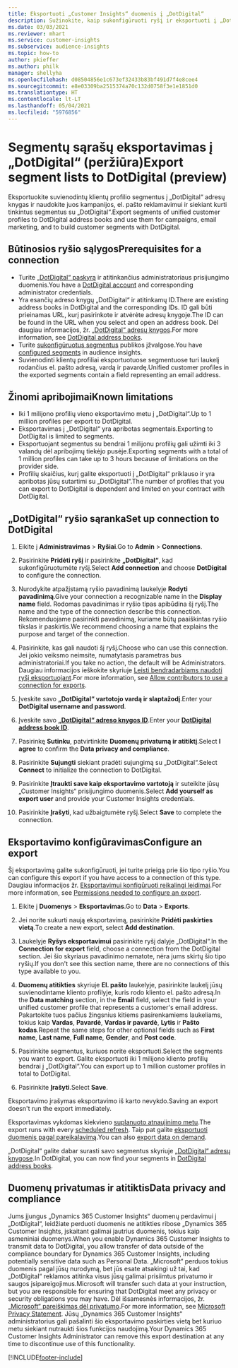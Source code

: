```yaml
---
title: Eksportuoti „Customer Insights“ duomenis į „DotDigital“
description: Sužinokite, kaip sukonfigūruoti ryšį ir eksportuoti į „DotDigital“.
ms.date: 03/03/2021
ms.reviewer: mhart
ms.service: customer-insights
ms.subservice: audience-insights
ms.topic: how-to
author: pkieffer
ms.author: philk
manager: shellyha
ms.openlocfilehash: d08504856e1c673ef32433b83bf491d7f4e8cee4
ms.sourcegitcommit: e8e03309ba2515374a70c132d0758f3e1e1851d0
ms.translationtype: HT
ms.contentlocale: lt-LT
ms.lasthandoff: 05/04/2021
ms.locfileid: "5976856"
---
```

# <a name="export-segment-lists-to-dotdigital-preview"></a><span data-ttu-id="d2dee-103">Segmentų sąrašų eksportavimas į „DotDigital“ (peržiūra)</span><span class="sxs-lookup"><span data-stu-id="d2dee-103">Export segment lists to DotDigital (preview)</span></span>

<span data-ttu-id="d2dee-104">Eksportuokite suvienodintų klientų profilio segmentus į „DotDigital“ adresų knygas ir naudokite juos kampanijos, el. pašto reklamavimui ir siekiant kurti tinkintus segmentus su „DotDigital“.</span><span class="sxs-lookup"><span data-stu-id="d2dee-104">Export segments of unified customer profiles to DotDigital address books and use them for campaigns, email marketing, and to build customer segments with DotDigital.</span></span> 

## <a name="prerequisites-for-a-connection"></a><span data-ttu-id="d2dee-105">Būtinosios ryšio sąlygos</span><span class="sxs-lookup"><span data-stu-id="d2dee-105">Prerequisites for a connection</span></span>

-   <span data-ttu-id="d2dee-106">Turite [„DotDigital“ paskyrą](https://dotdigital.com/) ir atitinkančius administratoriaus prisijungimo duomenis.</span><span class="sxs-lookup"><span data-stu-id="d2dee-106">You have a [DotDigital account](https://dotdigital.com/) and corresponding administrator credentials.</span></span>
-   <span data-ttu-id="d2dee-107">Yra esančių adreso knygų „DotDigital“ ir atitinkamų ID.</span><span class="sxs-lookup"><span data-stu-id="d2dee-107">There are existing address books in DotDigital and the corresponding IDs.</span></span> <span data-ttu-id="d2dee-108">ID gali būti prieinamas URL, kurį pasirinkote ir atvėrėte adresų knygoje.</span><span class="sxs-lookup"><span data-stu-id="d2dee-108">The ID can be found in the URL when you select and open an address book.</span></span> <span data-ttu-id="d2dee-109">Dėl daugiau informacijos, žr. [„DotDigital“ adresų knygos](https://support.dotdigital.com/hc/articles/212211968-Creating-an-address-book).</span><span class="sxs-lookup"><span data-stu-id="d2dee-109">For more information, see [DotDigital address books](https://support.dotdigital.com/hc/articles/212211968-Creating-an-address-book).</span></span>
-   <span data-ttu-id="d2dee-110">Turite [sukonfigūruotus segmentus](segments.md) publikos įžvalgose.</span><span class="sxs-lookup"><span data-stu-id="d2dee-110">You have [configured segments](segments.md) in audience insights.</span></span>
-   <span data-ttu-id="d2dee-111">Suvienodinti klientų profiliai eksportuotuose segmentuose turi laukelį rodančius el. pašto adresą, vardą ir pavardę.</span><span class="sxs-lookup"><span data-stu-id="d2dee-111">Unified customer profiles in the exported segments contain a field representing an email address.</span></span>

## <a name="known-limitations"></a><span data-ttu-id="d2dee-112">Žinomi apribojimai</span><span class="sxs-lookup"><span data-stu-id="d2dee-112">Known limitations</span></span>

- <span data-ttu-id="d2dee-113">Iki 1 milijono profilių vieno eksportavimo metu į „DotDigital“.</span><span class="sxs-lookup"><span data-stu-id="d2dee-113">Up to 1 million profiles per export to DotDigital.</span></span>
- <span data-ttu-id="d2dee-114">Eksportavimas į „DotDigital“ yra apribotas segmentais.</span><span class="sxs-lookup"><span data-stu-id="d2dee-114">Exporting to DotDigital is limited to segments.</span></span>
- <span data-ttu-id="d2dee-115">Eksportuojant segmentus su bendrai 1 milijonu profilių gali užimti iki 3 valandų dėl apribojimų tiekėjo pusėje.</span><span class="sxs-lookup"><span data-stu-id="d2dee-115">Exporting segments with a total of 1 million profiles can take up to 3 hours because of limitations on the provider side.</span></span> 
- <span data-ttu-id="d2dee-116">Profilių skaičius, kurį galite eksportuoti į „DotDigital“ priklauso ir yra apribotas jūsų sutartimi su „DotDigital“.</span><span class="sxs-lookup"><span data-stu-id="d2dee-116">The number of profiles that you can export to DotDigital is dependent and limited on your contract with DotDigital.</span></span>

## <a name="set-up-connection-to-dotdigital"></a><span data-ttu-id="d2dee-117">„DotDigital“ ryšio sąranka</span><span class="sxs-lookup"><span data-stu-id="d2dee-117">Set up connection to DotDigital</span></span>

1. <span data-ttu-id="d2dee-118">Eikite į **Administravimas** > **Ryšiai**.</span><span class="sxs-lookup"><span data-stu-id="d2dee-118">Go to **Admin** > **Connections**.</span></span>

1. <span data-ttu-id="d2dee-119">Pasirinkite **Pridėti ryšį** ir pasirinkite **„DotDigital“**, kad sukonfigūruotumėte ryšį.</span><span class="sxs-lookup"><span data-stu-id="d2dee-119">Select **Add connection** and choose **DotDigital** to configure the connection.</span></span>

1. <span data-ttu-id="d2dee-120">Nurodykite atpažįstamą ryšio pavadinimą laukelyje **Rodyti pavadinimą**.</span><span class="sxs-lookup"><span data-stu-id="d2dee-120">Give your connection a recognizable name in the **Display name** field.</span></span> <span data-ttu-id="d2dee-121">Rodomas pavadinimas ir ryšio tipas apibūdina šį ryšį.</span><span class="sxs-lookup"><span data-stu-id="d2dee-121">The name and the type of the connection describe this connection.</span></span> <span data-ttu-id="d2dee-122">Rekomenduojame pasirinkti pavadinimą, kuriame būtų paaiškintas ryšio tikslas ir paskirtis.</span><span class="sxs-lookup"><span data-stu-id="d2dee-122">We recommend choosing a name that explains the purpose and target of the connection.</span></span>

1. <span data-ttu-id="d2dee-123">Pasirinkite, kas gali naudoti šį ryšį.</span><span class="sxs-lookup"><span data-stu-id="d2dee-123">Choose who can use this connection.</span></span> <span data-ttu-id="d2dee-124">Jei jokio veiksmo neimsite, numatytasis parametras bus administratoriai.</span><span class="sxs-lookup"><span data-stu-id="d2dee-124">If you take no action, the default will be Administrators.</span></span> <span data-ttu-id="d2dee-125">Daugiau informacijos ieškokite skyriuje [Leisti bendradarbiams naudoti ryšį eksportuojant](connections.md#allow-contributors-to-use-a-connection-for-exports).</span><span class="sxs-lookup"><span data-stu-id="d2dee-125">For more information, see [Allow contributors to use a connection for exports](connections.md#allow-contributors-to-use-a-connection-for-exports).</span></span>

1. <span data-ttu-id="d2dee-126">Įveskite savo **„DotDigital“ vartotojo vardą ir slaptažodį**.</span><span class="sxs-lookup"><span data-stu-id="d2dee-126">Enter your **DotDigital username and password**.</span></span>

1. <span data-ttu-id="d2dee-127">Įveskite savo **[„DotDigital“ adreso knygos ID](https://support.dotdigital.com/hc/articles/212211968-Creating-an-address-book)**.</span><span class="sxs-lookup"><span data-stu-id="d2dee-127">Enter your **[DotDigital address book ID](https://support.dotdigital.com/hc/articles/212211968-Creating-an-address-book)**.</span></span>

1. <span data-ttu-id="d2dee-128">Pasirinkę **Sutinku**, patvirtinkite **Duomenų privatumą ir atitiktį**.</span><span class="sxs-lookup"><span data-stu-id="d2dee-128">Select **I agree** to confirm the **Data privacy and compliance**.</span></span>

1. <span data-ttu-id="d2dee-129">Pasirinkite **Sujungti** siekiant pradėti sujungimą su „DotDigital“.</span><span class="sxs-lookup"><span data-stu-id="d2dee-129">Select **Connect** to initialize the connection to DotDigital.</span></span>

1. <span data-ttu-id="d2dee-130">Pasirinkite **Įtraukti save kaip eksportavimo vartotoją** ir suteikite jūsų „Customer Insights“ prisijungimo duomenis.</span><span class="sxs-lookup"><span data-stu-id="d2dee-130">Select **Add yourself as export user** and provide your Customer Insights credentials.</span></span>

1. <span data-ttu-id="d2dee-131">Pasirinkite **Įrašyti**, kad užbaigtumėte ryšį.</span><span class="sxs-lookup"><span data-stu-id="d2dee-131">Select **Save** to complete the connection.</span></span> 

## <a name="configure-an-export"></a><span data-ttu-id="d2dee-132">Eksportavimo konfigūravimas</span><span class="sxs-lookup"><span data-stu-id="d2dee-132">Configure an export</span></span>

<span data-ttu-id="d2dee-133">Šį eksportavimą galite sukonfigūruoti, jei turite prieigą prie šio tipo ryšio.</span><span class="sxs-lookup"><span data-stu-id="d2dee-133">You can configure this export if you have access to a connection of this type.</span></span> <span data-ttu-id="d2dee-134">Daugiau informacijos žr. [Eksportavimui konfigūruoti reikalingi leidimai](export-destinations.md#set-up-a-new-export).</span><span class="sxs-lookup"><span data-stu-id="d2dee-134">For more information, see [Permissions needed to configure an export](export-destinations.md#set-up-a-new-export).</span></span>

1. <span data-ttu-id="d2dee-135">Eikite į **Duomenys** > **Eksportavimas**.</span><span class="sxs-lookup"><span data-stu-id="d2dee-135">Go to **Data** > **Exports**.</span></span>

1. <span data-ttu-id="d2dee-136">Jei norite sukurti naują eksportavimą, pasirinkite **Pridėti paskirties vietą**.</span><span class="sxs-lookup"><span data-stu-id="d2dee-136">To create a new export, select **Add destination**.</span></span>

1. <span data-ttu-id="d2dee-137">Laukelyje **Ryšys eksportavimui** pasirinkite ryšį dalyje „DotDigital“.</span><span class="sxs-lookup"><span data-stu-id="d2dee-137">In the **Connection for export** field, choose a connection from the DotDigital section.</span></span> <span data-ttu-id="d2dee-138">Jei šio skyriaus pavadinimo nematote, nėra jums skirtų šio tipo ryšių.</span><span class="sxs-lookup"><span data-stu-id="d2dee-138">If you don't see this section name, there are no connections of this type available to you.</span></span>


1. <span data-ttu-id="d2dee-139">**Duomenų atitikties** skyriuje **El. pašto** laukelyje, pasirinkite laukelį jūsų suvienodintame kliento profilyje, kuris rodo kliento el. pašto adresą.</span><span class="sxs-lookup"><span data-stu-id="d2dee-139">In the **Data matching** section, in the **Email** field, select the field in your unified customer profile that represents a customer's email address.</span></span> <span data-ttu-id="d2dee-140">Pakartokite tuos pačius žingsnius kitiems pasirenkamiems laukeliams, tokius kaip **Vardas**, **Pavardė**, **Vardas ir pavardė**, **Lytis** ir **Pašto kodas**.</span><span class="sxs-lookup"><span data-stu-id="d2dee-140">Repeat the same steps for other optional fields such as **First name**, **Last name**, **Full name**, **Gender**, and **Post code**.</span></span>

1. <span data-ttu-id="d2dee-141">Pasirinkite segmentus, kuriuos norite eksportuoti.</span><span class="sxs-lookup"><span data-stu-id="d2dee-141">Select the segments you want to export.</span></span> <span data-ttu-id="d2dee-142">Galite eksportuoti iki 1 milijono kliento profilių bendrai į „DotDigital“.</span><span class="sxs-lookup"><span data-stu-id="d2dee-142">You can export up to 1 million customer profiles in total to DotDigital.</span></span>

1. <span data-ttu-id="d2dee-143">Pasirinkite **Įrašyti**.</span><span class="sxs-lookup"><span data-stu-id="d2dee-143">Select **Save**.</span></span>

<span data-ttu-id="d2dee-144">Eksportavimo įrašymas eksportavimo iš karto nevykdo.</span><span class="sxs-lookup"><span data-stu-id="d2dee-144">Saving an export doesn't run the export immediately.</span></span>

<span data-ttu-id="d2dee-145">Eksportavimas vykdomas kiekvieno [suplanuoto atnaujinimo metu](system.md#schedule-tab).</span><span class="sxs-lookup"><span data-stu-id="d2dee-145">The export runs with every [scheduled refresh](system.md#schedule-tab).</span></span> <span data-ttu-id="d2dee-146">Taip pat galite [eksportuoti duomenis pagal pareikalavimą](export-destinations.md#run-exports-on-demand).</span><span class="sxs-lookup"><span data-stu-id="d2dee-146">You can also [export data on demand](export-destinations.md#run-exports-on-demand).</span></span> 
 
<span data-ttu-id="d2dee-147">„DotDigital“ galite dabar surasti savo segmentus skyriuje [„DotDigital“ adresų knygose](https://support.dotdigital.com/hc/articles/212211968-Creating-an-address-book).</span><span class="sxs-lookup"><span data-stu-id="d2dee-147">In DotDigital, you can now find your segments in [DotDigital address books](https://support.dotdigital.com/hc/articles/212211968-Creating-an-address-book).</span></span>


## <a name="data-privacy-and-compliance"></a><span data-ttu-id="d2dee-148">Duomenų privatumas ir atitiktis</span><span class="sxs-lookup"><span data-stu-id="d2dee-148">Data privacy and compliance</span></span>

<span data-ttu-id="d2dee-149">Jums įjungus „Dynamics 365 Customer Insights“ duomenų perdavimui į „DotDigital“, leidžiate perduoti duomenis ne atitikties ribose „Dynamics 365 Customer Insights, įskaitant galimai jautrius duomenis, tokius kaip asmeniniai duomenys.</span><span class="sxs-lookup"><span data-stu-id="d2dee-149">When you enable Dynamics 365 Customer Insights to transmit data to DotDigital, you allow transfer of data outside of the compliance boundary for Dynamics 365 Customer Insights, including potentially sensitive data such as Personal Data.</span></span> <span data-ttu-id="d2dee-150">„Microsoft“ perduos tokius duomenis pagal jūsų nurodymą, bet jūs esate atsakingi už tai, kad „DotDigital“ reklamos atitinka visus jūsų galimai prisiimtus privatumo ir saugos įsipareigojimus.</span><span class="sxs-lookup"><span data-stu-id="d2dee-150">Microsoft will transfer such data at your instruction, but you are responsible for ensuring that DotDigital meet any privacy or security obligations you may have.</span></span> <span data-ttu-id="d2dee-151">Dėl išsamesnės informacijos, žr. [„Microsoft“ pareiškimas dėl privatumo](https://go.microsoft.com/fwlink/?linkid=396732).</span><span class="sxs-lookup"><span data-stu-id="d2dee-151">For more information, see [Microsoft Privacy Statement](https://go.microsoft.com/fwlink/?linkid=396732).</span></span>
<span data-ttu-id="d2dee-152">Jūsų „Dynamics 365 Customer Insights“ administratorius gali pašalinti šio eksportavimo paskirties vietą bet kuriuo metu siekiant nutraukti šios funkcijos naudojimą.</span><span class="sxs-lookup"><span data-stu-id="d2dee-152">Your Dynamics 365 Customer Insights Administrator can remove this export destination at any time to discontinue use of this functionality.</span></span>


[!INCLUDE[footer-include](../includes/footer-banner.md)]
